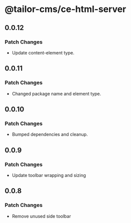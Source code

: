 # @tailor-cms/ce-html-server

## 0.0.12

### Patch Changes

- Update content-element type.

## 0.0.11

### Patch Changes

- Changed package name and element type.

## 0.0.10

### Patch Changes

- Bumped dependencies and cleanup.

## 0.0.9

### Patch Changes

- Update toolbar wrapping and sizing

## 0.0.8

### Patch Changes

- Remove unused side toolbar

